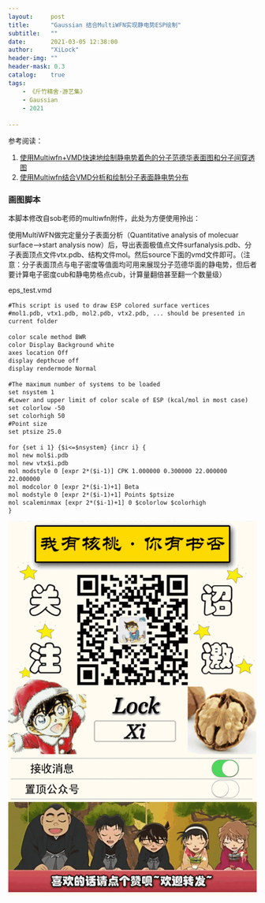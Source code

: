 ```yaml
---
layout:     post
title:      "Gaussian 结合MultiWFN实现静电势ESP绘制"
subtitle:   ""
date:       2021-03-05 12:38:00
author:     "XiLock"
header-img: ""
header-mask: 0.3
catalog:    true
tags:
    - 《斤竹精舍·游艺集》
    - Gaussian
    - 2021

---
```


参考阅读：
1. [使用Multiwfn+VMD快速地绘制静电势着色的分子范德华表面图和分子间穿透图](http://sobereva.com/443)
1. [使用Multiwfn结合VMD分析和绘制分子表面静电势分布](http://sobereva.com/196)

### 画图脚本
本脚本修改自sob老师的multiwfn附件，此处为方便使用拎出：

使用MultiWFN做完定量分子表面分析（Quantitative analysis of molecuar surface-->start analysis now）后，导出表面极值点文件surfanalysis.pdb、分子表面顶点文件vtx.pdb、结构文件mol。然后source下面的vmd文件即可。（注意：分子表面顶点与电子密度等值面均可用来展现分子范德华面的静电势，但后者要计算电子密度cub和静电势格点cub，计算量翻倍甚至翻一个数量级）

eps_test.vmd
```
#This script is used to draw ESP colored surface vertices
#mol1.pdb, vtx1.pdb, mol2.pdb, vtx2.pdb, ... should be presented in current folder

color scale method BWR
color Display Background white
axes location Off
display depthcue off
display rendermode Normal

#The maximum number of systems to be loaded
set nsystem 1
#Lower and upper limit of color scale of ESP (kcal/mol in most case)
set colorlow -50
set colorhigh 50
#Point size
set ptsize 25.0

for {set i 1} {$i<=$nsystem} {incr i} {
mol new mol$i.pdb
mol new vtx$i.pdb
mol modstyle 0 [expr 2*($i-1)] CPK 1.000000 0.300000 22.000000 22.000000
mol modcolor 0 [expr 2*($i-1)+1] Beta
mol modstyle 0 [expr 2*($i-1)+1] Points $ptsize
mol scaleminmax [expr 2*($i-1)+1] 0 $colorlow $colorhigh
}
```

 
![](/img/wc-tail.GIF)
